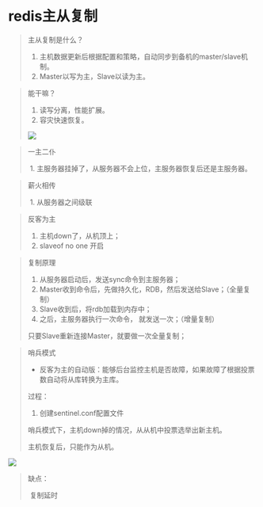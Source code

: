 # redis主从复制

> 主从复制是什么？
>
> 	1. 主机数据更新后根据配置和策略，自动同步到备机的master/slave机制。
> 	1. Master以写为主，Slave以读为主。



> 能干嘛？
>
> 	1. 读写分离，性能扩展。
> 	1. 容灾快速恢复。
>
> 
>
> ![](C:\Users\10757\Desktop\redis-learn\img\一主多从.png)



> 一主二仆
>
> ​	1. 主服务器挂掉了，从服务器不会上位，主服务器恢复后还是主服务器。



> 薪火相传
>
> ​	1. 从服务器之间级联





> 反客为主
>
>  	1. 主机down了，从机顶上；
> 	1. slaveof no one 开启



> 复制原理
>
> 	1. 从服务器启动后，发送sync命令到主服务器；
> 	1. Master收到命令后，先做持久化，RDB，然后发送给Slave；（全量复制）
> 	1. Slave收到后，将rdb加载到内存中；
> 	1. 之后，主服务器执行一次命令， 就发送一次；（增量复制）
>
> 
>
> 只要Slave重新连接Master，就要做一次全量复制；



> 哨兵模式
>
> - 反客为主的自动版：能够后台监控主机是否故障，如果故障了根据投票数自动将从库转换为主库。
>
> 过程：
>
> 1. 创建sentinel.conf配置文件
>
> 哨兵模式下，主机down掉的情况，从从机中投票选举出新主机。
>
> 主机恢复后，只能作为从机。

![](C:\Users\10757\Desktop\redis-learn\img\哨兵模式选举机制.png)





> 缺点：
>
> ​	复制延时












